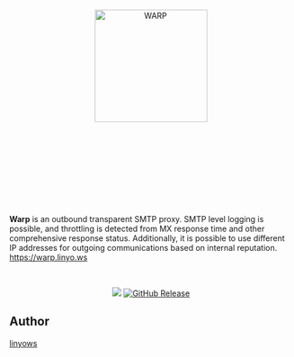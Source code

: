 <br><br><br><br><br><br><br><br><p align="center">
  <a href="https://warp.linyo.ws">
    <img alt="WARP" src="https://github.com/linyows/warp/blob/main/misc/warp.svg" width="200">
  </a>
</p><br><br><br><br><br><br><br><br>

<strong>Warp</strong> is an outbound transparent SMTP proxy.
SMTP level logging is possible, and throttling is detected from MX response time and other comprehensive response status.
Additionally, it is possible to use different IP addresses for outgoing communications based on internal reputation.
https://warp.linyo.ws

<br>
<p align="center">
  <a href="https://github.com/linyows/warp/actions" title="actions"><img src="https://img.shields.io/github/actions/workflow/status/linyows/warp/build.yml?branch=main&style=for-the-badge"></a>
  <a href="https://github.com/linyows/warp/releases"><img src="http://img.shields.io/github/release/linyows/warp.svg?style=for-the-badge" alt="GitHub Release"></a>
</p>

Author
--

[linyows](https://github.com/linyows)
